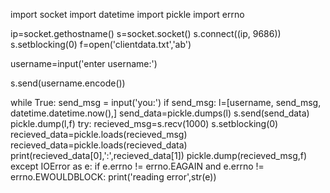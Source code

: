 import socket
import datetime
import pickle
import errno 

ip=socket.gethostname()
s=socket.socket()
s.connect((ip, 9686))
s.setblocking(0)
f=open('clientdata.txt','ab')


username=input('enter username:')

s.send(username.encode())

while True:
	send_msg = input('you:')
	if send_msg:
		l=[username, send_msg, datetime.datetime.now(),]
		send_data=pickle.dumps(l)
		s.send(send_data)
		pickle.dump(l,f)
	try:
		recieved_msg=s.recv(1000)
		s.setblocking(0)
		recieved_data=pickle.loads(recieved_msg)
		recieved_data=pickle.loads(recieved_data)
		print(recieved_data[0],':',recieved_data[1])
		pickle.dump(recieved_msg,f)
	except IOError as e:
		if e.errno != errno.EAGAIN and e.errno != errno.EWOULDBLOCK:
			print('reading error',str(e))
